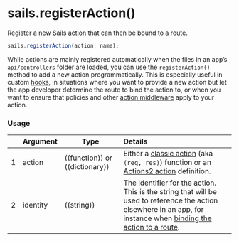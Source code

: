 # sails.registerAction()

Register a new Sails [action](http://sailsjs.com/documentation/concepts/actions-and-controllers) that can then be bound to a route.

```javascript
sails.registerAction(action, name);
```

While actions are mainly registered automatically when the files in an app&rsquo;s `api/controllers` folder are loaded, you can use the `registerAction()` method to add a new action programmatically.  This is especially useful in custom [hooks](http://sailsjs.com/documentation/concepts/extending-sails/hooks), in situations where you want to provide a new action but let the app developer determine the route to bind the action to, or when you want to ensure that policies and other [action middleware](http://sailsjs.com/documentation/reference/application/sails-register-action-middleware) apply to your action.


### Usage

| &nbsp;  |       Argument             | Type                | Details
|---|--------------------------- | ------------------- |:-----------
| 1 |      action                | ((function)) or ((dictionary))    | Either a [classic action](http://sailsj.com/documentation/concepts/actions-and-controllers#?classic-actions) (aka `(req, res)`) function or an [Actions2 action](http://sailsj.com/documentation/concepts/actions-and-controllers#?actions-2) definition.
| 2 |     identity               | ((string)) | The identifier for the action.   This is the string that will be used to reference the action elsewhere in an app, for instance when [binding the action to a route](http://sailsj.com/documentation/concepts/routes/custom-routes#?standalone-action-target-syntax).


<docmeta name="displayName" value="sails.registerAction()">
<docmeta name="pageType" value="method">

